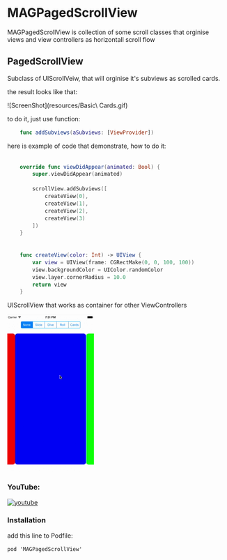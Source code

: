 # MAGPagedScrollView 
MAGPagedScrollView is collection of some scroll classes that orginise views and view controllers as horizontall scroll flow

## PagedScrollView
Subclass of UIScrollVeiw, that will orginise it's subviews as scrolled cards.

the result looks like that:

![ScreenShot](resources/Basic\ Cards.gif)

to do it, just use  function:

```swift
    func addSubviews(aSubviews: [ViewProvider])
```

here is example of code that demonstrate, how to do it:

```swift

    override func viewDidAppear(animated: Bool) {
        super.viewDidAppear(animated)

        scrollView.addSubviews([
            createView(0),
            createView(1),
            createView(2),
            createView(3)
        ])
    }
    

    func createView(color: Int) -> UIView {
        var view = UIView(frame: CGRectMake(0, 0, 100, 100))
        view.backgroundColor = UIColor.randomColor
        view.layer.cornerRadius = 10.0
        return view
    }

```









UIScrollView that works as container for other ViewControllers

[![ScreenShot](resources/MAGPagedScrollViewDemo.gif)](https://raw.githubusercontent.com/MadAppGang/MAGPagedScrollView/master/resources/MAGPagedScrollViewDemo.mov)

### YouTube:
[![youtube](http://img.youtube.com/vi/4xZoOypS128/0.jpg)](http://www.youtube.com/watch?v=4xZoOypS128)


### Installation

add this line to Podfile:

    pod 'MAGPagedScrollView'

